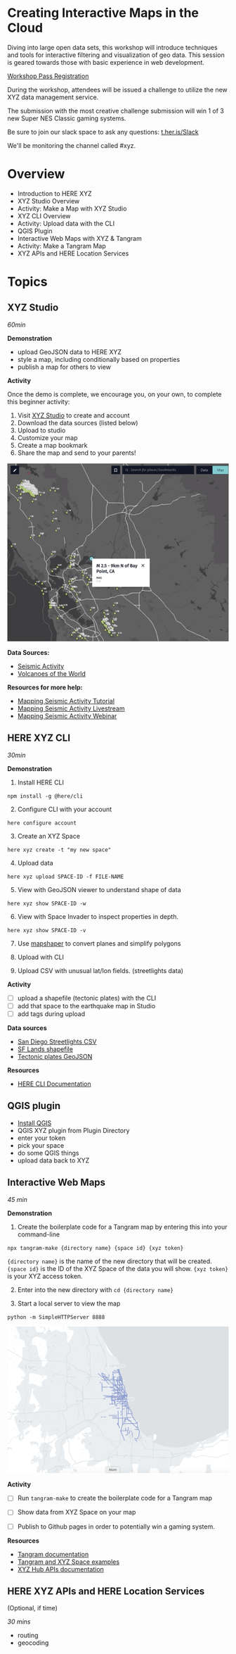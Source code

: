 
# Creating Interactive Maps in the Cloud

Diving into large open data sets, this workshop will introduce techniques and
tools for interactive filtering and visualization of geo data. This session is
geared towards those with basic experience in web development.

[Workshop Pass Registration](https://ti.to/foss4g-na-2019/foss4g-na-2019-san-diego/with/fawgwk87gpu)

During the workshop, attendees will be issued a challenge to utilize the new
XYZ data management service.

The submission with the most creative challenge
submission will win 1 of 3 new Super NES Classic gaming systems.

Be sure to join our slack space to ask any questions: [t.her.is/Slack](t.her.is/Slack)

We'll be monitoring the channel called #xyz.

# Overview

- Introduction to HERE XYZ
- XYZ Studio Overview
- Activity: Make a Map with XYZ Studio
- XYZ CLI Overview
- Activity: Upload data with the CLI
- QGIS Plugin
- Interactive Web Maps with XYZ & Tangram
- Activity: Make a Tangram Map
- XYZ APIs and HERE Location Services

# Topics

## XYZ Studio

*60min*

__Demonstration__

- upload GeoJSON data to HERE XYZ
- style a map, including conditionally based on properties
- publish a map for others to view

__Activity__

Once the demo is complete, we encourage you, on your own, to complete this beginner activity:

1. Visit [XYZ Studio](https://xyz.here.com) to create and account
2. Download the data sources (listed below)
3. Upload to studio
4. Customize your map
5. Create a map bookmark
6. Share the map and send to your parents!

![studio](studio.png)

__Data Sources:__

- [Seismic Activity](https://earthquake.usgs.gov/earthquakes/feed/v1.0/geojson.php)
- [Volcanoes of the World](https://earthworks.stanford.edu/catalog/harvard-glb-volc)

__Resources for more help:__

- [Mapping Seismic Activity Tutorial](https://codelabs.here.xyz/tutorial/05-Mapping-Seismic-Activity#0)
- [Mapping Seismic Activity Livestream](https://www.twitch.tv/videos/408122281)
- [Mapping Seismic Activity Webinar](https://youtu.be/KUwLu1Wnlis)

## HERE XYZ CLI

*30min*

__Demonstration__

1. Install HERE CLI
```
npm install -g @here/cli
```
2. Configure CLI with your account
```
here configure account
```
3. Create an XYZ Space
```
here xyz create -t "my new space"
```
4. Upload data
```
here xyz upload SPACE-ID -f FILE-NAME
```
5. View with GeoJSON viewer to understand shape of data
```
here xyz show SPACE-ID -w
```
6. View with Space Invader to inspect properties in depth.
```
here xyz show SPACE-ID -v
```
7. Use [mapshaper](https://mapshaper.org/) to convert planes and simplify polygons

8. Upload with CLI
9. Upload CSV with unusual lat/lon fields. (streetlights data)

__Activity__

- [ ] upload a shapefile (tectonic plates) with the CLI
- [ ] add that space to the earthquake map in Studio
- [ ] add tags during upload

__Data sources__

- [San Diego Streetlights CSV](streetlights.csv)
- [SF Lands shapefile](sflnds_current.zip)
- [Tectonic plates GeoJSON](https://github.com/fraxen/tectonicplates/tree/master/GeoJSON)

__Resources__
- [HERE CLI Documentation](https://www.here.xyz/cli/)

## QGIS plugin

- [Install QGIS](https://qgis.org/en/site/forusers/download.html) 
- QGIS XYZ plugin from Plugin Directory
- enter your token
- pick your space
- do some QGIS things
- upload data back to XYZ


## Interactive Web Maps

*45 min*

__Demonstration__
1. Create the boilerplate code for a Tangram map by entering this into your command-line
```
npx tangram-make {directory name} {space id} {xyz token}
```
`{directory name}` is the name of the new directory that will be created. `{space id}` is the ID of the XYZ Space of the data you will show. `{xyz token}` is your XYZ access token.

2. Enter into the new directory with `cd {directory name}`

3. Start a local server to view the map
```
python -m SimpleHTTPServer 8888
```

![map](tangram.png)

__Activity__

- [ ] Run `tangram-make` to create the boilerplate code for a Tangram map
- [ ] Show data from XYZ Space on your map
- [ ] Publish to Github pages in order to potentially win a gaming system.


__Resources__

- [Tangram documentation](https://tangrams.readthedocs.io/en/latest/)
- [Tangram and XYZ Space examples](https://github.com/heremaps/xyz-showcase)
- [XYZ Hub APIs documentation](https://www.here.xyz/api/)


## HERE XYZ APIs and HERE Location Services

(Optional, if time)

*30 mins*

- routing
- geocoding

